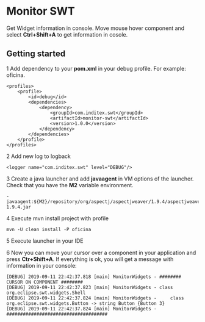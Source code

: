 # Monitor SWT

Get Widget information in console. 
Move mouse hover component and select **Ctrl+Shift+A** to get information in cosole.

## Getting started

1 Add dependency to your **pom.xml** in your debug profile. For example: oficina.
```
<profiles>
    <profile>
        <id>debug</id>
        <dependencies>
            <dependency>
                <groupId>com.inditex.swt</groupId>
                <artifactId>monitor-swt</artifactId>
                <version>1.0.0</version>
            </dependency>
        </dependencies>
    </profile>
</profiles>
```
2 Add new log to logback
```
<logger name="com.inditex.swt" level="DEBUG"/>
```
3 Create a java launcher and add **javaagent** in VM options of the launcher. Check that you have the **M2** variable environment.
```
-javaagent:${M2}/repository/org/aspectj/aspectjweaver/1.9.4/aspectjweaver-1.9.4.jar
```
4 Execute mvn install project with profile
```
mvn -U clean install -P oficina
```

5 Execute launcher in your IDE

6 Now you can move your cursor over a component in your application and press **Ctr+Shift+A**. If everything is ok, you will get a message with information in your console:
```
[DEBUG] 2019-09-11 22:42:37.818 [main] MonitorWidgets - ######## CURSOR ON COMPONENT ########
[DEBUG] 2019-09-11 22:42:37.823 [main] MonitorWidgets - class org.eclipse.swt.widgets.Shell
[DEBUG] 2019-09-11 22:42:37.824 [main] MonitorWidgets - 	class org.eclipse.swt.widgets.Button -> string Button {Button 3}
[DEBUG] 2019-09-11 22:42:37.824 [main] MonitorWidgets - #####################################
```
